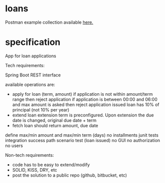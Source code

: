 # loans

Postman example collection available [here.](./postman/Loans.postman_collection.json) 

# specification

App for loan applications

Tech requirements:

Spring Boot
REST interface

available operations are: 
* apply for loan (term, amount)
if application is not within amount/term range then reject application
if application is between 00:00 and 06:00 and max amount is asked then reject application
issued loan has 10% of principal (not 10% per year)
* extend loan
extension term is preconfigured. Upon extension the due date is changed, original due date + term
* fetch loan
should return amount, due date

define max/min amount and max/min term (days)
no installments
junit tests
integration success path scenario test (loan issued)
no GUI
no authorization
no users

Non-tech requirements:

* code has to be easy to extend/modify
* SOLID, KISS, DRY, etc
* post the solution to a public repo (github, bitbucket, etc)
